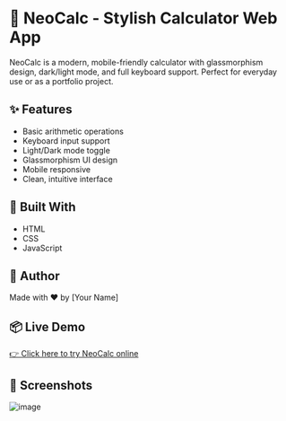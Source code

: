 # 🧮 NeoCalc - Stylish Calculator Web App

NeoCalc is a modern, mobile-friendly calculator with glassmorphism design, dark/light mode, and full keyboard support. Perfect for everyday use or as a portfolio project.

## ✨ Features
- Basic arithmetic operations
- Keyboard input support
- Light/Dark mode toggle
- Glassmorphism UI design
- Mobile responsive
- Clean, intuitive interface

## 🚀 Built With
- HTML
- CSS
- JavaScript

## 🎯 Author
Made with ❤️ by [Your Name]

## 📦 Live Demo
[👉 Click here to try NeoCalc online](https://hustler-kunal.github.io/modern-calculator/)

## 📸 Screenshots
![image](https://github.com/user-attachments/assets/37242d08-db0e-4bf3-81bb-170eb44b882f)

